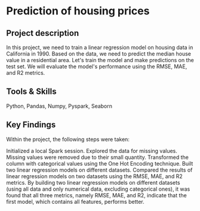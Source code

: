 # Prediction of housing prices

## Project description 
In this project, we need to train a linear regression model on housing data in California in 1990. Based on the data, we need to predict the median house value in a residential area. Let's train the model and make predictions on the test set. We will evaluate the model's performance using the RMSE, MAE, and R2 metrics.

## Tools & Skills
Python, Pandas, Numpy, Pyspark, Seaborn

## Key Findings

Within the project, the following steps were taken:

Initialized a local Spark session.
Explored the data for missing values. Missing values were removed due to their small quantity.
Transformed the column with categorical values using the One Hot Encoding technique.
Built two linear regression models on different datasets.
Compared the results of linear regression models on two datasets using the RMSE, MAE, and R2 metrics.
By building two linear regression models on different datasets (using all data and only numerical data, excluding categorical ones), it was found that all three metrics, namely RMSE, MAE, and R2, indicate that the first model, which contains all features, performs better.
